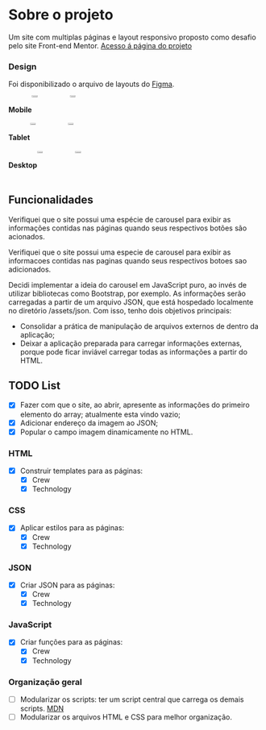 # Sobre o projeto

Um site com multiplas páginas e layout responsivo proposto como desafio pelo site Front-end Mentor.
[Acesso á página do projeto](https://www.frontendmentor.io/challenges/space-tourism-multipage-website-gRWj1URZ3)

### Design

Foi disponibilizado o arquivo de layouts do [Figma](https://www.figma.com/file/ssE7h37zqbWwXoe0Rsn3av/space-tourism-website?node-id=0%3A1331).

<div class="layouts" style=display:grid; grid-template-collums: 1fr 1fr 1fr;>

  <div style=display:flex;>
    <h4>Mobile</h4>
    <img src="https://user-images.githubusercontent.com/65618765/183302627-fb2cb43d-211c-483b-baee-cce0e0c26800.png" width="15%">
    <img src="https://user-images.githubusercontent.com/65618765/183302636-4cf1f831-a005-4b8e-92ed-c7618741c865.png" width="15%">
  </div>
  <div style=display:flex;>
    <h4>Tablet</h4>
    <img src="https://user-images.githubusercontent.com/65618765/183302833-b5330b54-a764-493e-9f14-1fc8ed558276.png" width="15%">
    <img src="https://user-images.githubusercontent.com/65618765/183302844-81897ce2-a1ef-464c-9118-078700f17812.png" width="15%">
  </div>
  <div style=display:flex;>
    <h4>Desktop</h4>
    <img src="https://user-images.githubusercontent.com/65618765/183302963-5f4f7af4-c5a9-4fbe-ba4c-2dd4a028033e.png" width="15%">
    <img src="https://user-images.githubusercontent.com/65618765/183302966-cf048e56-442f-4978-a925-be8ed3842e7c.jpg" width="15%">
    </div>
</div>

## Funcionalidades

Verifiquei que o site possui uma espécie de carousel para exibir as informações contidas nas páginas quando seus respectivos botões são acionados.

Verifiquei que o site possui uma especie de carousel para exibir as informacoes contidas nas paginas quando seus respectivos botoes sao adicionados.

Decidi implementar a ideia do carousel em JavaScript puro, ao invés de utilizar bibliotecas como Bootstrap, por exemplo. As informações serão carregadas a partir de um arquivo JSON, que está hospedado localmente no diretório /assets/json. Com isso, tenho dois objetivos principais:

- Consolidar a prática de manipulação de arquivos externos de dentro da aplicação;
- Deixar a aplicação preparada para carregar informações externas, porque pode ficar inviável carregar todas as informações a partir do HTML.

## TODO List

- [x] Fazer com que o site, ao abrir, apresente as informações do primeiro elemento do array; atualmente esta vindo vazio;
- [x] Adicionar endereço da imagem ao JSON;
- [x] Popular o campo imagem dinamicamente no HTML.

### HTML

- [x] Construir templates para as páginas:
  - [x] Crew
  - [x] Technology

### CSS

- [x] Aplicar estilos para as páginas:
  - [x] Crew
  - [x] Technology

### JSON

- [x] Criar JSON para as páginas:
  - [x] Crew
  - [x] Technology

### JavaScript

- [x] Criar funções para as páginas:
  - [x] Crew
  - [x] Technology

### Organização geral

- [ ] Modularizar os scripts: ter um script central que carrega os demais scripts. [MDN](https://developer.mozilla.org/pt-BR/docs/Web/JavaScript/Guide/Modules)
- [ ] Modularizar os arquivos HTML e CSS para melhor organização.

